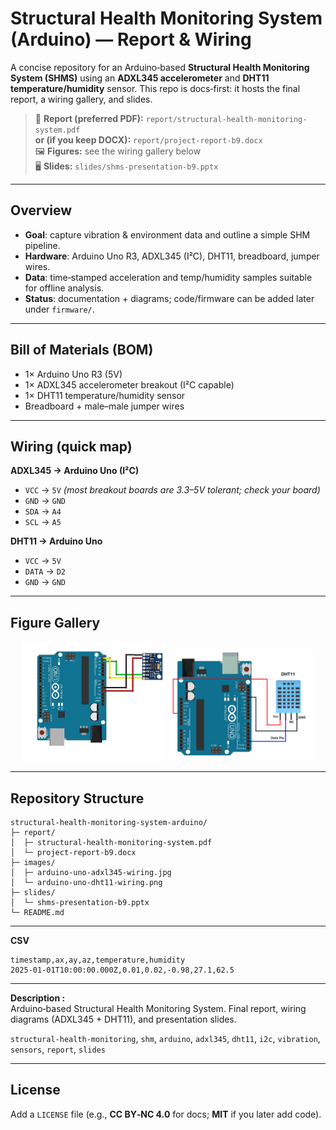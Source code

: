 # Structural Health Monitoring System (Arduino) — Report & Wiring

A concise repository for an Arduino‑based **Structural Health Monitoring System (SHMS)** using an **ADXL345 accelerometer** and **DHT11 temperature/humidity** sensor. This repo is docs‑first: it hosts the final report, a wiring gallery, and slides.

> 📄 **Report (preferred PDF):** `report/structural-health-monitoring-system.pdf`  
>    **or (if you keep DOCX):** `report/project-report-b9.docx`  
> 🖼️ **Figures:** see the wiring gallery below  
> 🖥️ **Slides:** `slides/shms-presentation-b9.pptx`

---

## Overview
- **Goal**: capture vibration & environment data and outline a simple SHM pipeline.  
- **Hardware**: Arduino Uno R3, ADXL345 (I²C), DHT11, breadboard, jumper wires.  
- **Data**: time‑stamped acceleration and temp/humidity samples suitable for offline analysis.  
- **Status**: documentation + diagrams; code/firmware can be added later under `firmware/`.

---

## Bill of Materials (BOM)
- 1× Arduino Uno R3 (5V)  
- 1× ADXL345 accelerometer breakout (I²C capable)  
- 1× DHT11 temperature/humidity sensor  
- Breadboard + male–male jumper wires

---

## Wiring (quick map)

**ADXL345 → Arduino Uno (I²C)**  
- `VCC` → `5V` *(most breakout boards are 3.3–5V tolerant; check your board)*  
- `GND` → `GND`  
- `SDA` → `A4`  
- `SCL` → `A5`  

**DHT11 → Arduino Uno**  
- `VCC` → `5V`  
- `DATA` → `D2`  
- `GND` → `GND`  

---

## Figure Gallery

<p align="center">
  <img src="images/arduino-uno-adxl345-wiring.jpg" alt="ADXL345 accelerometer to Arduino Uno wiring" width="46%"/>
  <img src="images/arduino-uno-dht11-wiring.png" alt="DHT11 to Arduino Uno wiring" width="46%"/>
</p>

---

## Repository Structure
```
structural-health-monitoring-system-arduino/
├─ report/
│  ├─ structural-health-monitoring-system.pdf   
│  └─ project-report-b9.docx                    
├─ images/
│  ├─ arduino-uno-adxl345-wiring.jpg
│  └─ arduino-uno-dht11-wiring.png
├─ slides/
│  └─ shms-presentation-b9.pptx                 
└─ README.md
```

---


**CSV**
```csv
timestamp,ax,ay,az,temperature,humidity
2025-01-01T10:00:00.000Z,0.01,0.02,-0.98,27.1,62.5
```

---


**Description :**  
Arduino‑based Structural Health Monitoring System. Final report, wiring diagrams (ADXL345 + DHT11), and presentation slides.


`structural-health-monitoring`, `shm`, `arduino`, `adxl345`, `dht11`, `i2c`, `vibration`, `sensors`, `report`, `slides`

---

## License
Add a `LICENSE` file (e.g., **CC BY‑NC 4.0** for docs; **MIT** if you later add code).
